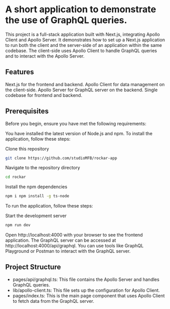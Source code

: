 # A short application to demonstrate the use of GraphQL queries.
This project is a full-stack application built with Next.js, integrating Apollo Client and Apollo Server. It demonstrates how to set up a Next.js application to run both the client and the server-side of an application within the same codebase. The client-side uses Apollo Client to handle GraphQL queries and to interact with the Apollo Server.

## Features
Next.js for the frontend and backend.
Apollo Client for data management on the client-side.
Apollo Server for GraphQL server on the backend.
Single codebase for frontend and backend.

## Prerequisites
Before you begin, ensure you have met the following requirements:

You have installed the latest version of Node.js and npm.
To install the application, follow these steps:

Clone this repository
```bash
git clone https://github.com/studioMFB/rockar-app
```
Navigate to the repository directory
```bash
cd rockar
```
Install the npm dependencies
```bash
npm i npm install -g ts-node
```

To run the application, follow these steps:

Start the development server
```bash
npm run dev
```
Open http://localhost:4000 with your browser to see the frontend application.
The GraphQL server can be accessed at http://localhost:4000/api/graphql. 
You can use tools like GraphQL Playground or Postman to interact with the GraphQL server.

## Project Structure
* pages/api/graphql.ts: This file contains the Apollo Server and handles GraphQL queries.
* lib/apollo-client.ts: This file sets up the configuration for Apollo Client.
* pages/index.ts: This is the main page component that uses Apollo Client to fetch data from the GraphQL server.
